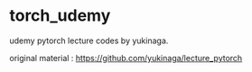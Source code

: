 # torch_udemy
udemy pytorch lecture codes by yukinaga.

original material :  https://github.com/yukinaga/lecture_pytorch
